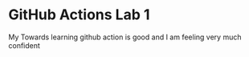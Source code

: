 # GitHub Actions Lab 1

My Towards learning github action is good and I am feeling very much confident
